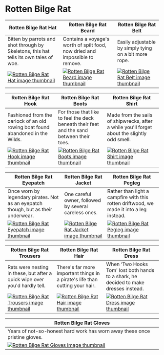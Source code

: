 # Rotten Bilge Rat

| Rotten Bilge Rat Hat | Rotten Bilge Rat Beard | Rotten Bilge Rat Belt |
| -------------------- | ---------------------- | --------------------- |
| Bitten by parrots and shot through by Skeletons, this hat tells its own tales of woe. | Contains a voyage's worth of spilt food, now dried and impossible to remove. | Easily adjustable by simply tying on a bit more rope. |
| [![Rotten Bilge Rat Hat image thumbnail](https://seaofthieves.wiki.gg/images/e/e6/Rotten_Bilge_Rat_Hat.png)](https://seaofthieves.wiki.gg/wiki/Rotten_Bilge_Rat_Hat) | [![Rotten Bilge Rat Beard image thumbnail](https://seaofthieves.wiki.gg/images/0/06/Rotten_Bilge_Rat_Beard.png)](https://seaofthieves.wiki.gg/wiki/Rotten_Bilge_Rat_Beard) | [![Rotten Bilge Rat Belt image thumbnail](https://seaofthieves.wiki.gg/images/3/3d/Rotten_Bilge_Rat_Belt.png)](https://seaofthieves.wiki.gg/wiki/Rotten_Bilge_Rat_Belt) |

| Rotten Bilge Rat Hook | Rotten Bilge Rat Boots | Rotten Bilge Rat Shirt |
| --------------------- | ---------------------- | ---------------------- |
| Fashioned from the oarlock of an old rowing boat found abandoned in the Wilds. | For those that like to feel the deck beneath their feet and the sand between their toes. | Made from the sails of shipwrecks, after a while you'll forget about the slightly odd smell. |
| [![Rotten Bilge Rat Hook image thumbnail](https://seaofthieves.wiki.gg/images/9/91/Rotten_Bilge_Rat_Hook.png)](https://seaofthieves.wiki.gg/wiki/Rotten_Bilge_Rat_Hook) | [![Rotten Bilge Rat Boots image thumbnail](https://seaofthieves.wiki.gg/images/2/2e/Rotten_Bilge_Rat_Boots.png)](https://seaofthieves.wiki.gg/wiki/Rotten_Bilge_Rat_Boots) | [![Rotten Bilge Rat Shirt image thumbnail](https://seaofthieves.wiki.gg/images/9/9d/Rotten_Bilge_Rat_Shirt.png)](https://seaofthieves.wiki.gg/wiki/Rotten_Bilge_Rat_Shirt) |

| Rotten Bilge Rat Eyepatch | Rotten Bilge Rat Jacket | Rotten Bilge Rat Pegleg |
| ------------------------- | ----------------------- | ----------------------- |
| Once worn by legendary pirates. Not as an eyepatch though, but as their underwear. | One careful owner, followed by several careless ones. | Rather than light a campfire with this rotten driftwood, we made it into a leg instead. |
| [![Rotten Bilge Rat Eyepatch image thumbnail](https://seaofthieves.wiki.gg/images/3/3f/Rotten_Bilge_Rat_Eyepatch.png)](https://seaofthieves.wiki.gg/wiki/Rotten_Bilge_Rat_Eyepatch) | [![Rotten Bilge Rat Jacket image thumbnail](https://seaofthieves.wiki.gg/images/c/c3/Rotten_Bilge_Rat_Jacket.png)](https://seaofthieves.wiki.gg/wiki/Rotten_Bilge_Rat_Jacket) | [![Rotten Bilge Rat Pegleg image thumbnail](https://seaofthieves.wiki.gg/images/f/f2/Rotten_Bilge_Rat_Pegleg.png)](https://seaofthieves.wiki.gg/wiki/Rotten_Bilge_Rat_Pegleg) |

| Rotten Bilge Rat Trousers | Rotten Bilge Rat Hair | Rotten Bilge Rat Dress |
| ------------------------- | --------------------- | ---------------------- |
| Rats were nesting in these, but after a quick wipe over you'd hardly tell. | There's far more important things in a pirate's life than cutting your hair. | When ‘Two Hooks Tom' lost both hands to a shark, he decided to make dresses instead. |
| [![Rotten Bilge Rat Trousers image thumbnail](https://seaofthieves.wiki.gg/images/b/ba/Rotten_Bilge_Rat_Trousers.png)](https://seaofthieves.wiki.gg/wiki/Rotten_Bilge_Rat_Trousers) | [![Rotten Bilge Rat Hair image thumbnail](https://seaofthieves.wiki.gg/images/6/60/Rotten_Bilge_Rat_Hair.png)](https://seaofthieves.wiki.gg/wiki/Rotten_Bilge_Rat_Hair) | [![Rotten Bilge Rat Dress image thumbnail](https://seaofthieves.wiki.gg/images/8/8a/Rotten_Bilge_Rat_Dress.png)](https://seaofthieves.wiki.gg/wiki/Rotten_Bilge_Rat_Dress) |

| Rotten Bilge Rat Gloves |
| ----------------------- |
| Years of not-so-honest hard work has worn away these once pristine gloves. |
| [![Rotten Bilge Rat Gloves image thumbnail](https://seaofthieves.wiki.gg/images/1/15/Rotten_Bilge_Rat_Gloves.png)](https://seaofthieves.wiki.gg/wiki/Rotten_Bilge_Rat_Gloves) |

